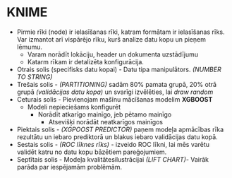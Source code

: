 # KNIME

- Pirmie rīki (node) ir ielasīšanas rīki, katram formātam ir ielasīšanas rīks. Var izmantot arī vispārējo rīku, kurš analize datu kopu un pieņem lēmumu.
	- Varam norādīt lokāciju, header un dokumenta uzstādījumu 
	- Katarm rīkam ir detalizēta konfigurācija.
 - Otrais solis (specifisks datu kopai) - Datu tipa manipulātors. _(NUMBER TO STRING)_
 - Trešais solis - _(PARTITIONING)_ sadām 80% pamata grupā, 20% otrā grupā _(validācijas datu kopa)_ un svarīgi izvēlēties, lai _draw random_
 - Ceturais solis - Pievienojam mašīnu mācīšanas modelim **XGBOOST**
 	- Modeli nepieciešams konfigurēt
  		- Norādīt atkarīgo mainīgo, jeb pētamo mainīgo
    		- Atsevišķi norādāt neatkarīgos mainīgos
-  Piektais solis - _(XGPOOST PREDICTOR)_ paņem modeļa apmācības rīka rezultātu un iebaro prediktorā un blakus iebaro validācijas datu kopā.
-  Sestais solis - _(ROC līknes rīks)_ - izveido ROC līkni, lai mēs varētu validēt katru no datu kopu bāzētiem pareģojumiem.
-  Septītais solis - Modeļa kvalitātesilustrācijai _(LIFT CHART)_- Vairāk parāda par iespējamām problēmām. 
